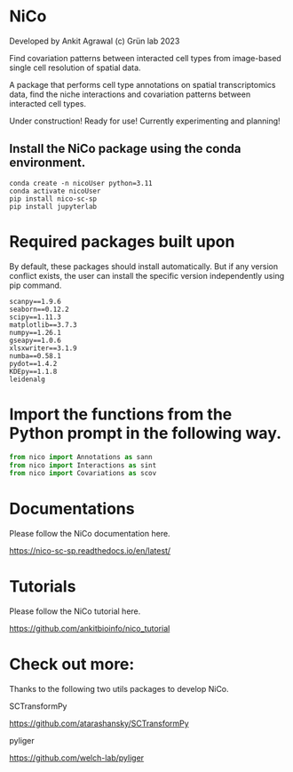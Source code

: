 # NiCo

Developed by Ankit Agrawal (c) Grün lab 2023


Find covariation patterns between interacted cell types from image-based single cell resolution of spatial data.

A package that performs cell type annotations on spatial transcriptomics data, find the niche interactions and covariation patterns between interacted cell types.

Under construction! Ready for use! Currently experimenting and planning!


## Install the NiCo package using the conda environment.  

```shell
conda create -n nicoUser python=3.11
conda activate nicoUser
pip install nico-sc-sp
pip install jupyterlab
```

# Required packages built upon
By default, these packages should install automatically.
But if any version conflict exists, the user can install the specific version independently using pip command.
```shell
scanpy==1.9.6
seaborn==0.12.2
scipy==1.11.3
matplotlib==3.7.3
numpy==1.26.1
gseapy==1.0.6
xlsxwriter==3.1.9
numba==0.58.1
pydot==1.4.2
KDEpy==1.1.8
leidenalg
```

# Import the functions from the Python prompt in the following way.  

```python
from nico import Annotations as sann
from nico import Interactions as sint
from nico import Covariations as scov
```

# Documentations

Please follow the NiCo documentation here.

https://nico-sc-sp.readthedocs.io/en/latest/

# Tutorials
Please follow the NiCo tutorial here.

https://github.com/ankitbioinfo/nico_tutorial


# Check out more:
Thanks to the following two utils packages to develop NiCo.

SCTransformPy

https://github.com/atarashansky/SCTransformPy

pyliger

https://github.com/welch-lab/pyliger

